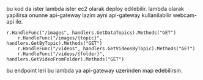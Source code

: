 bu kod da ister lambda ister ec2 olarak deploy edilebilir. 
lambda olarak yapilirsa onunne api-gateway lazim ayni api-gateway kullanilabilir webcam-api ile. 

```
r.HandleFunc("/images", handlers.GetDataTopics).Methods("GET")
	r.HandleFunc("/images/{topic}", handlers.GetByTopic).Methods("GET")
	r.HandleFunc("/videos", handlers.GetVideosByTopic).Methods("GET")
	r.HandleFunc("/videos/{folder}", handlers.GetVideoFromFolder).Methods("GET")
```

bu endpoint leri bu lambda ya api-gateway uzerinden map edebilirsin. 

